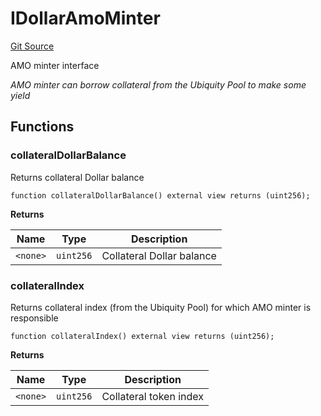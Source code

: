 # IDollarAmoMinter
[Git Source](https://github.com/ubiquity/ubiquity-dollar/blob/92bc5664236b6ca4617eb576771a708a6060bc2e/src/dollar/interfaces/IDollarAmoMinter.sol)

AMO minter interface

*AMO minter can borrow collateral from the Ubiquity Pool to make some yield*


## Functions
### collateralDollarBalance

Returns collateral Dollar balance


```solidity
function collateralDollarBalance() external view returns (uint256);
```
**Returns**

|Name|Type|Description|
|----|----|-----------|
|`<none>`|`uint256`|Collateral Dollar balance|


### collateralIndex

Returns collateral index (from the Ubiquity Pool) for which AMO minter is responsible


```solidity
function collateralIndex() external view returns (uint256);
```
**Returns**

|Name|Type|Description|
|----|----|-----------|
|`<none>`|`uint256`|Collateral token index|


